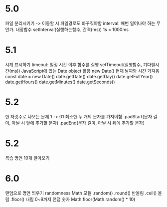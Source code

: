 # 5.0
파일 분리시키기 -> 이동할 시 파일경로도 바꾸줘야함
interval: 매번 일어나야 하는 무언가.
내장함수
setInterval(실행하는함수, 간격(ms)) 1s = 1000ms

# 5.1
시계 표시하기
timeout: 일정 시간 이후 함수를 실행
setTimeout(실행함수, 기다릴시간(ms))
JavaScript에 있는 Date object 활용
new Date() 현재 날짜와 시간 가져옴
const date = new Date()
date.getDate()
date.getDay()
date.getFullYear()
date.getHours()
date.getMinutes()
date.getSeconds()

# 5.2
한 자릿수로 나오는 문제 1 -> 01
최소한 두 개의 문자를 가져야함
.padStart(문자 길이, 아닐 시 앞에 추가할 문자)
.padEnd(문자 길이, 아닐 시 뒤에 추가할 문자)

# 5.2
복습
명언 10개 알아오기

# 6.0
랜덤으로 명언 띄우기
randomness
Math 모듈
.random()
.round() 반올림
.ceil() 올림
.floor() 내림
0~9까지 랜덤 숫자
Math.floor(Math.random() * 10)